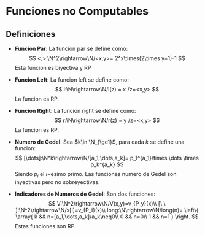# Funciones no Computables

## Definiciones

- **Funcion Par**: La funcion par se define como:
  $$
  <,>:\N^2\rightarrow\N/<x,y>= 2^x\times(2\times y+1)-1
  $$
  Esta funcion es biyectiva y RP

- **Funcion Left**: La funcion left se define como:
  $$
  l:\N\rightarrow\N/l(z) = x /z=<x,y>
  $$
  La funcion es RP.

- **Funcion Right**: La funcion right se define como:
  $$
  r:\N\rightarrow\N/r(z) = y /z=<x,y>
  $$
  La funcion es RP.

- **Numero de Gedel**: Sea $k\in \N_{\ge1}$, para cada $k$ se define una funcion:
  $$
  [\dots]:\N^k\rightarrow\N/[a_1,\dots,a_k]= p_1^{a_1}\times \dots \times  p_k^{a_k}
  $$
  Siendo $p_i$ el $i-$esimo primo. Las funciones numero de Gedel son inyectivas pero no sobreyectivas.

- **Indicadores de Numeros de Gedel**: Son dos funciones:
  $$
  V:\N^2\rightarrow\N/V(x,y)=v_{P_y}(x)\\ 
  [\ \ ]:\N^2\rightarrow\N/x[i]=v_{P_i}(x)\\
  long:\N\rightarrow\N/long(n)=
  \left\{
  	\array{
      	k	&& n=[a_1,\dots,a_k]/a_k\neq0\\
      	0	&&	n=0\\
      	1	&&	n=1
  	}
  \right.
  $$
  Estas funciones son RP.


